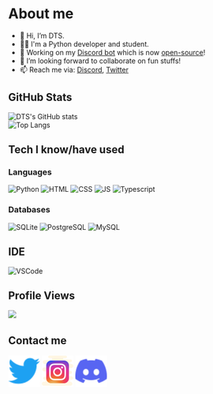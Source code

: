 # About me
- 👋 Hi, I’m DTS.
- 🧑‍🎓 I'm a Python developer and student.
- 👷 Working on my [Discord bot](https://dsc.gg/pizza-invite) which is now [open-source](https://github.com/DTS-11/PizzaHat)!
- 💞️ I’m looking forward to collaborate on fun stuffs!
- 📫 Reach me via: [Discord](https://discord.gg/WhNVDTF), [Twitter](https://twitter.com/official_DTS_11)

## GitHub Stats
![DTS's GitHub stats](https://github-readme-stats.vercel.app/api?username=DTS-11&count_private=true&show_icons=true&theme=onedark&rank_icon=github)\
![Top Langs](https://github-readme-stats.vercel.app/api/top-langs/?username=DTS-11&theme=onedark&layout=compact)

## Tech I know/have used
### Languages
![Python](https://img.shields.io/badge/Python-3776AB?style=for-the-badge&logo=python&logoColor=white)
![HTML](https://img.shields.io/badge/HTML5-E34F26?style=for-the-badge&logo=html5&logoColor=white)
![CSS](https://img.shields.io/badge/CSS3-1572B6?style=for-the-badge&logo=css3&logoColor=white)
![JS](https://img.shields.io/badge/JavaScript-F7DF1E?style=for-the-badge&logo=javascript&logoColor=black)
![Typescript](https://img.shields.io/badge/TypeScript-007ACC?style=for-the-badge&logo=typescript&logoColor=white)

### Databases
![SQLite](https://img.shields.io/badge/SQLite-07405E?style=for-the-badge&logo=sqlite&logoColor=white)
![PostgreSQL](https://img.shields.io/badge/PostgreSQL-316192?style=for-the-badge&logo=postgresql&logoColor=white)
![MySQL](https://img.shields.io/badge/MySQL-005C84?style=for-the-badge&logo=mysql&logoColor=white)

## IDE
![VSCode](https://img.shields.io/badge/Visual_Studio_Code-0078D4?style=for-the-badge&logo=visual%20studio%20code&logoColor=white)

## Profile Views
![](https://komarev.com/ghpvc/?username=DTS-11&color=4185f2)

## Contact me
<div>
  <a href='https://twitter.com/itsDTS_'><img src='./assets/twitter.svg' alt='Twitter' width=64px height=64px><img/><a/>
  <a href='https://instagram.com/itsdts__'><img src='./assets/instagram.svg' alt='Instagram' width=64px height=64px><img/><a/>
  <a href='https://discord.gg/WhNVDTF'><img src='./assets/discord.svg' alt='Discord' width=64px height=64px><img/><a/>
</div>


<!---
DTS-11/DTS-11 is a ✨ special ✨ repository because its `README.md` (this file) appears on your GitHub profile.
You can click the Preview link to take a look at your changes.
--->
